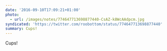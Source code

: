 ```yaml
---
date: '2016-09-10T17:09:21+01:00'
photo:
  - url: /images/notes/774647713698877440-CsAZ-k8WcAAdpcm.jpg
syndicated: 'https://twitter.com/roobottom/status/774647713698877440'
summary: Cups!
---
```

Cups! 
